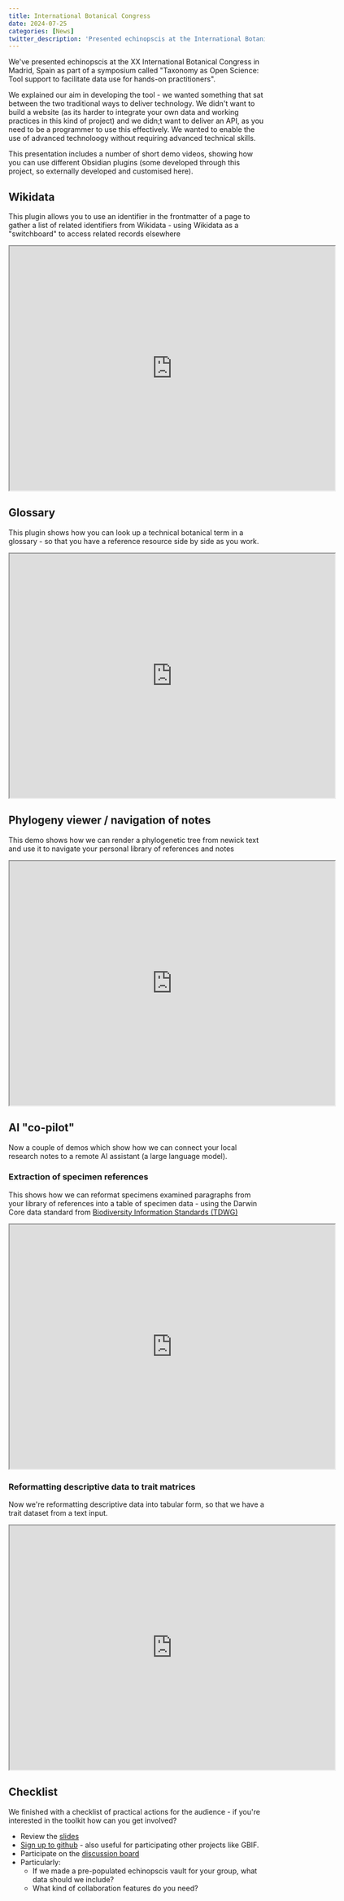 ```yaml
---
title: International Botanical Congress
date: 2024-07-25
categories: [News]
twitter_description: 'Presented echinopscis at the International Botanical Congress in Madrid, Spain'
---
```


We've presented echinopscis at the XX International Botanical Congress in Madrid, Spain as part of a symposium called "Taxonomy as Open Science: Tool support to facilitate data use for hands-on practitioners".

We explained our aim in developing the tool - we wanted something that sat between the two traditional ways to deliver technology. We didn't want to build a website (as its harder to integrate your own data and working practices in this kind of project) and we didn;t want to deliver an API, as you need to be a programmer to use this effectively. We wanted to enable the use of advanced technoloogy without requiring advanced technical skills. 

This presentation includes a number of short demo videos, showing how you can use different Obsidian plugins (some developed through this project, so externally developed and customised here).

## Wikidata

This plugin allows you to use an identifier in the frontmatter of a page to gather a list of related identifiers from Wikidata - using Wikidata as a "switchboard" to access related records elsewhere

<iframe src="https://drive.google.com/file/d/1_58jp_Q-_tQBPJYuWeaoyjlEynPknNXK/preview" width="640" height="480" allow="autoplay"></iframe>

## Glossary

This plugin shows how you can look up a technical botanical term in a glossary - so that you have a reference resource side by side as you work.

<iframe src="https://drive.google.com/file/d/1IScemobWwsX6Jcsb_80PSvOQ4Mvb_CuG/preview" width="640" height="480" allow="autoplay"></iframe>

## Phylogeny viewer / navigation of notes

This demo shows how we can render a phylogenetic tree from newick text and use it to navigate your personal library of references and notes

<iframe src="https://drive.google.com/file/d/1xIYDM9iDPsKR6zetZlvhcuoXmMW0Jfas/preview" width="640" height="480" allow="autoplay"></iframe>

## AI "co-pilot" 

Now a couple of demos which show how we can connect your local research notes to a remote AI assistant (a large language model).

### Extraction of specimen references

This shows how we can reformat specimens examined paragraphs from your library of references into a table of specimen data - using the Darwin Core data standard from [Biodiversity Information Standards (TDWG)](https://www.tdwg.org)

<iframe src="https://drive.google.com/file/d/1g4khh5vBGU1XYcFZxyex-5JhZIutq8nW/preview" width="640" height="480" allow="autoplay"></iframe>

### Reformatting descriptive data to trait matrices

Now we're reformatting descriptive data into tabular form, so that we have a trait dataset from a text input.

<iframe src="https://drive.google.com/file/d/105-2yebBWNiv-lGQ27FZ2cI59m9x44DC/preview" width="640" height="480" allow="autoplay"></iframe>

## Checklist

We finished with a checklist of practical actions for the audience - if you're interested in the toolkit how can you get involved?

- Review the [slides](https://docs.google.com/presentation/d/17YD81kMce2poCM-PCaEZ_OhpAhddggSP/edit?usp=sharing&ouid=114263942339372339976&rtpof=true&sd=true)
- [Sign up to github](https://github.com/signup) - also useful for participating other projects like GBIF. 
- Participate on the [discussion board](https://github.com/orgs/echinopscis/discussions)
- Particularly: 
    - If we made a pre-populated echinopscis vault for your group, what data should we include? 
    - What kind of collaboration features do you need?